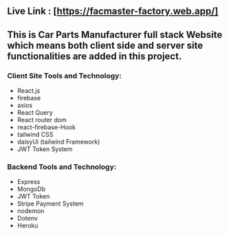 ## Live Link : [https://facmaster-factory.web.app/]

## This is Car Parts Manufacturer full stack Website which means both client side and server site functionalities are added in this project.

### Client Site Tools and Technology:
- React.js
- firebase
- axios
- React Query
- React router dom
- react-firebase-Hook
- tailwind CSS
- daisyUi (tailwind Framework)
- JWT Token System

### Backend Tools and Technology:
- Express
- MongoDb
- JWT Token
- Stripe Payment System
- nodemon
- Dotenv
- Heroku


